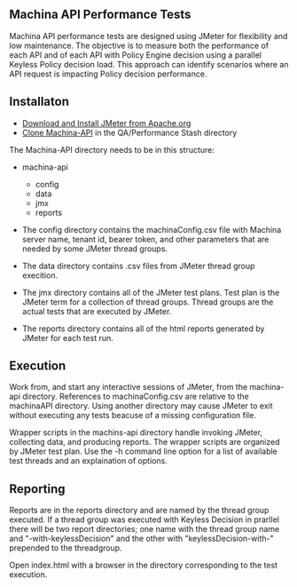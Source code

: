## Machina API Performance Tests
Machina API performance tests are designed using JMeter for flexibility and low maintenance. The objective is to measure both the performance of each API and of each API with Policy Engine decision using a parallel Keyless Policy decision load. This approach can identify scenarios where an API request is impacting Policy decision performance.
## Installaton

 - [Download and Install JMeter from Apache.org](https://jmeter.apache.org/download_jmeter)
 - [Clone Machina-API](https://stash.in.ionicsecurity.com/scm/qa/performance.git) in the QA/Performance Stash directory

The Machina-API directory needs to be in this structure:

+ machina-api
	+ config
	+ data
	+ jmx
	+ reports

+ The config directory contains the machinaConfig.csv file with Machina server name, tenant id, bearer token, and other parameters that are needed by some JMeter thread groups.
+ The data directory contains .csv files from JMeter thread group execition.
+ The jmx directory contains all of the JMeter test plans. Test plan is the JMeter term for a collection of thread groups. Thread groups are the actual tests that are executed by JMeter.
+ The reports directory contains all of the html reports generated by JMeter for each test run.
## Execution
Work from, and start any interactive sessions of JMeter, from the machina-api directory. References to machinaConfig.csv are relative to the machinaAPI directory. Using another directory may cause JMeter to exit without executing any tests beacuse of a missing configuration file.

Wrapper scripts in the machins-api directory handle invoking JMeter, collecting data, and producing reports. The wrapper scripts are organized by JMeter test plan. Use the -h command line option for a list of available test threads and an explaination of options.
## Reporting
Reports are in the reports directory and are named by the thread group executed. If a thread group was executed with Keyless Decision in prarllel there will be two report directories; one name with the thread group name and "-with-keylessDecision" and the other with "keylessDecision-with-" prepended to the threadgroup.

Open index.html with a browser in the directory corresponding to the test execution.

